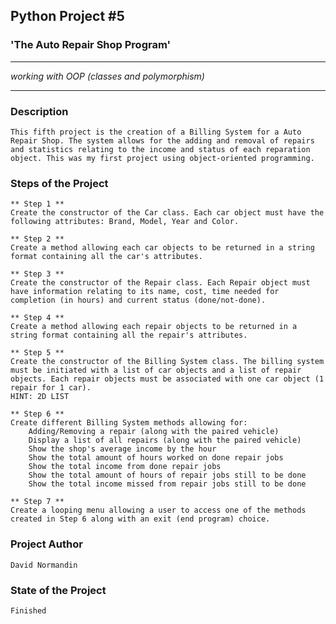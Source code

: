 ## **Python Project #5**
### 'The Auto Repair Shop Program' ###
***
*working with  OOP (classes and polymorphism)*
***

### Description ###
    This fifth project is the creation of a Billing System for a Auto Repair Shop. The system allows for the adding and removal of repairs and statistics relating to the income and status of each reparation object. This was my first project using object-oriented programming.

### Steps of the Project ###
    
    ** Step 1 **
    Create the constructor of the Car class. Each car object must have the following attributes: Brand, Model, Year and Color.

    ** Step 2 **
    Create a method allowing each car objects to be returned in a string format containing all the car's attributes. 

    ** Step 3 **
    Create the constructor of the Repair class. Each Repair object must have information relating to its name, cost, time needed for completion (in hours) and current status (done/not-done).

    ** Step 4 **
    Create a method allowing each repair objects to be returned in a string format containing all the repair's attributes. 

    ** Step 5 **
    Create the constructor of the Billing System class. The billing system must be initiated with a list of car objects and a list of repair objects. Each repair objects must be associated with one car object (1 repair for 1 car). 
    HINT: 2D LIST 

    ** Step 6 **
    Create different Billing System methods allowing for: 
        Adding/Removing a repair (along with the paired vehicle)
        Display a list of all repairs (along with the paired vehicle)
        Show the shop's average income by the hour
        Show the total amount of hours worked on done repair jobs
        Show the total income from done repair jobs
        Show the total amount of hours of repair jobs still to be done
        Show the total income missed from repair jobs still to be done

    ** Step 7 **
    Create a looping menu allowing a user to access one of the methods created in Step 6 along with an exit (end program) choice.


### Project Author ###
    David Normandin

### State of the Project ###
    Finished